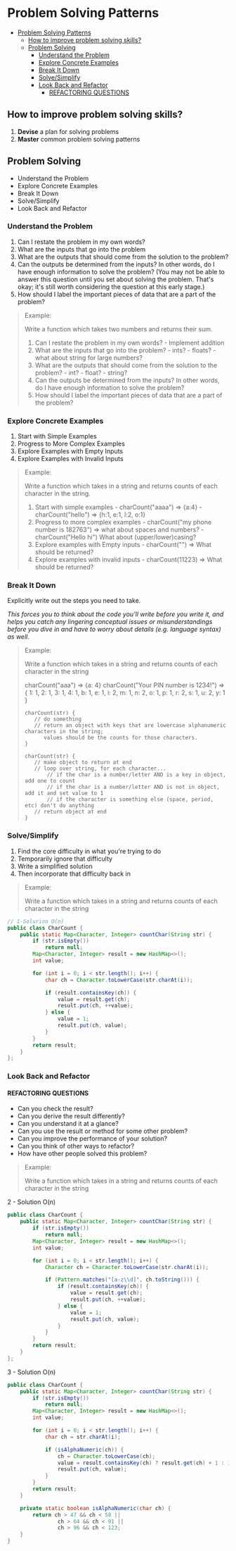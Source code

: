# Problem Solving Patterns

- [Problem Solving Patterns](#problem-solving-patterns)
  - [How to improve problem solving skills?](#how-to-improve-problem-solving-skills)
  - [Problem Solving](#problem-solving)
    - [Understand the Problem](#understand-the-problem)
    - [Explore Concrete Examples](#explore-concrete-examples)
    - [Break It Down](#break-it-down)
    - [Solve/Simplify](#solvesimplify)
    - [Look Back and Refactor](#look-back-and-refactor)
      - [REFACTORING QUESTIONS](#refactoring-questions)

## How to improve problem solving skills?

1. **Devise** a plan for solving problems
2. **Master** common problem solving patterns

## Problem Solving

- Understand the Problem
- Explore Concrete Examples
- Break It Down
- Solve/Simplify
- Look Back and Refactor

### Understand the Problem

1. Can I restate the problem in my own words?
2. What are the inputs that go into the problem
3. What are the outputs that should come from the solution to the problem?
4. Can the outputs be determined from the inputs? In other words, do I have enough information to solve the problem? (You may not be able to answer this question until you set about solving the problem. That's okay; it's still worth considering the question at this early stage.)
5. How should I label the important pieces of data that are a part of the problem?

> Example:
> 
> Write a function which takes two numbers and returns their sum.
>
> 1. Can I restate the problem in my own words?
    - Implement addition
> 2. What are the inputs that go into the problem?
    - ints?
    - floats?
    - what about string for large numbers?
> 3. What are the outputs that should come from the solution to the problem?
    - int?
    - float?
    - string?
> 4. Can the outputs be determined from the inputs? In other words, do I have enough information to solve the problem?
> 5. How should I label the important pieces of data that are a part of the problem?

### Explore Concrete Examples

1. Start with Simple Examples
2. Progress to More Complex Examples
3. Explore Examples with Empty Inputs
4. Explore Examples with Invalid Inputs

> Example:
> 
> Write a function which takes in a string and returns counts of each character in the string.
>
> 1. Start with simple examples
    - charCount("aaaa") => {a:4}
    - charCount("hello") => {h:1, e:1, l:2, o:1}
> 2. Progress to more complex examples
     - charCount("my phone number is 182763") => what about spaces and numbers? 
    - charCount("Hello hi") What about (upper/lower)casing?
> 3. Explore examples with Empty inputs
    - charCount("") => What should be returned?
> 4. Explore examples with invalid inputs
    - charCount(11223) => What should be returned?

### Break It Down

Explicitly write out the steps you need to take.

_This forces you to think about the code you'll write before you write it, and helps you catch any lingering conceptual issues or misunderstandings before you dive in and have to worry about details (e.g. language syntax) as well._

> Example:
> 
> Write a function which takes in a string and returns counts of each character in the string
> 
> charCount("aaa") => {a: 4}
> charCount("Your PIN number is 1234!") => 
> {
      1: 1,
      2: 1,
      3: 1,
      4: 1,
      b: 1,
      e: 1,
      i: 2,
      m: 1,
      n: 2,
      o: 1,
      p: 1,
      r: 2,
      s: 1,
      u: 2,
      y: 1
    }
>
> ``` code
> charCount(str) {
>    // do something
>    // return an object with keys that are lowercase alphanumeric characters in the string; 
>       values should be the counts for those characters.
> }
> ```
>
>``` code
> charCount(str) {
>    // make object to return at end
>    // loop over string, for each character...
>        // if the char is a number/letter AND is a key in object, add one to count
>        // if the char is a number/letter AND is not in object, add it and set value to 1
>        // if the character is something else (space, period, etc) don't do anything
>    // return object at end
>}
> ```

### Solve/Simplify

1. Find the core difficulty in what you're trying to do
2. Temporarily ignore that difficulty
3. Write a simplified solution
4. Then incorporate that difficulty back in

> Example:
> 
> Write a function which takes in a string and returns counts of each character in the string

```java
// 1-Solurion O(n)
public class CharCount {
    public static Map<Character, Integer> countChar(String str) {
        if (str.isEmpty())
            return null;
        Map<Character, Integer> result = new HashMap<>();
        int value;

        for (int i = 0; i < str.length(); i++) {
            char ch = Character.toLowerCase(str.charAt(i));

            if (result.containsKey(ch)) {
                value = result.get(ch);
                result.put(ch, ++value);
            } else {
                value = 1;
                result.put(ch, value);
            }
        }
        return result;
    }
};
```

### Look Back and Refactor

#### REFACTORING QUESTIONS

- Can you check the result?
- Can you derive the result differently?
- Can you understand it at a glance?
- Can you use the result or method for some other problem?
- Can you improve the performance of your solution?
- Can you think of other ways to refactor?
- How have other people solved this problem?

> Example:
> 
> Write a function which takes in a string and returns counts of each character in the string

2 - Solution O(n)

```java
public class CharCount {
    public static Map<Character, Integer> countChar(String str) {
        if (str.isEmpty())
            return null;
        Map<Character, Integer> result = new HashMap<>();
        int value;

        for (int i = 0; i < str.length(); i++) {
            Character ch = Character.toLowerCase(str.charAt(i));

            if (Pattern.matches("[a-z\\d]", ch.toString())) {
                if (result.containsKey(ch)) {
                    value = result.get(ch);
                    result.put(ch, ++value);
                } else {
                    value = 1;
                    result.put(ch, value);
                }
            }
        }
        return result;
    }
};
```

3 - Solution O(n)

```java
public class CharCount {
    public static Map<Character, Integer> countChar(String str) {
        if (str.isEmpty())
            return null;
        Map<Character, Integer> result = new HashMap<>();
        int value;

        for (int i = 0; i < str.length(); i++) {
            char ch = str.charAt(i);

            if (isAlphaNumeric(ch)) {
                ch = Character.toLowerCase(ch);
                value = result.containsKey(ch) ? result.get(ch) + 1 : 1;
                result.put(ch, value);
            }
        }
        return result;
    }

    private static boolean isAlphaNumeric(char ch) {
        return ch > 47 && ch < 58 ||
                ch > 64 && ch < 91 ||
                ch > 96 && ch < 123;
    }
}
```
